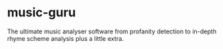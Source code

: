 # music-guru
The ultimate music analyser software from profanity detection to in-depth rhyme scheme analysis plus a little extra.
